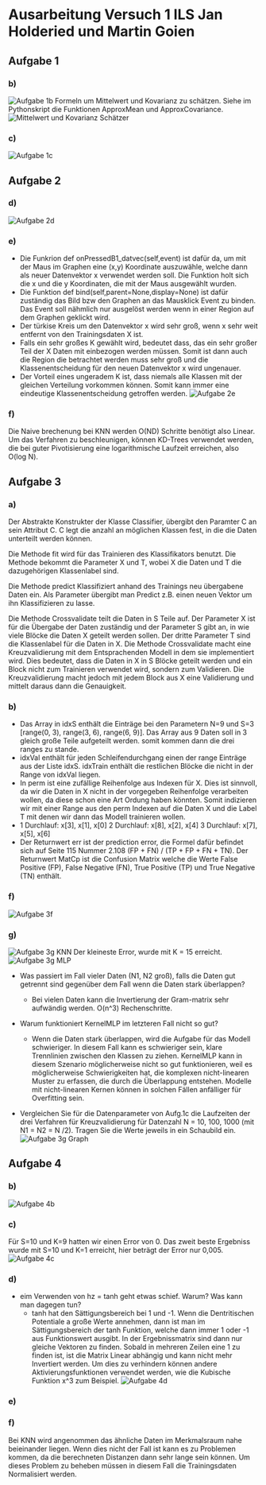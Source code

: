 # Ausarbeitung Versuch 1 ILS Jan Holderied und Martin Goien
## Aufgabe 1
### b)
![Aufgabe 1b](BilderAusarbeitung/Aufgabe1b.png)
Formeln um Mittelwert und Kovarianz zu schätzen. Siehe im Pythonskript die Funktionen ApproxMean und ApproxCovariance.
![Mittelwert und Kovarianz Schätzer](BilderAusarbeitung/Schätzer.png)

### c)
![Aufgabe 1c](BilderAusarbeitung/Aufgabe1c.png)

## Aufgabe 2
### d)
![Aufgabe 2d](BilderAusarbeitung/Aufabe2d.png)

### e)
* Die Funkrion def onPressedB1_datvec(self,event) ist dafür da, um mit der Maus im Graphen eine (x,y) Koordinate auszuwähle, welche dann als neuer Datenvektor x verwendet werden soll. Die Funktion holt sich die x und die y Koordinaten, die mit der Maus ausgewählt wurden.
* Die Funktion def bind(self,parent=None,display=None) ist dafür zuständig das Bild bzw den Graphen an das Mausklick Event zu binden. Das Event soll nähmlich nur ausgelöst werden wenn in einer Region auf dem Graphen geklickt wird.
* Der türkise Kreis um den Datenvektor x wird sehr groß, wenn x sehr weit entfernt von den Trainingsdaten X ist.
* Falls ein sehr großes K gewählt wird, bedeutet dass, das ein sehr großer Teil der X Daten mit einbezogen werden müssen. Somit ist dann auch die Region die betrachtet werden muss sehr groß und die Klassenentscheidung für den neuen Datenvektor x wird ungenauer.
* Der Vorteil eines ungeradem K ist, dass niemals alle Klassen mit der gleichen Verteilung vorkommen können. Somit kann immer eine eindeutige Klassenentscheidung getroffen werden.
![Aufgabe 2e](BilderAusarbeitung/Aufgabe2e.png)

### f)
Die Naive brechenung bei KNN werden O(ND) Schritte benötigt also Linear. Um das Verfahren zu beschleunigen, können KD-Trees verwendet werden, die bei guter Pivotisierung eine logarithmische Laufzeit erreichen, also O(log N).

## Aufgabe 3
### a)
Der Abstrakte Konstrukter der Klasse Classifier, übergibt den Paramter C an sein Attribut C. C legt die anzahl an möglichen Klassen fest, in die die Daten unterteilt werden können.

Die Methode fit wird für das Trainieren des Klassifikators benutzt. Die Methode bekommt die Parameter X und T, wobei X die Daten und T die dazugehörigen Klassenlabel sind.

Die Methode predict Klassifiziert anhand des Trainings neu übergabene Daten ein. Als Parameter übergibt man Predict z.B. einen neuen Vektor um ihn Klassifizieren zu lasse.

Die Methode Crossvalidate teilt die Daten in S Teile auf. Der Parameter X ist für die Übergabe der Daten zuständig und der Parameter S gibt an, in wie viele Blöcke die Daten X geteilt werden sollen. Der dritte Parameter T sind die Klassenlabel für die Daten in X. Die Methode Crossvalidate macht eine Kreuzvalidierung mit dem Entsprachenden Modell in dem sie implementiert wird. Dies bedeutet, dass die Daten in X in S Blöcke geteilt werden und ein Block nicht zum Trainieren verwendet wird, sondern zum Validieren. Die Kreuzvalidierung macht jedoch mit jedem Block aus X eine Validierung und mittelt daraus dann die Genauigkeit.

### b)
* Das Array in idxS enthält die Einträge bei den Parametern N=9 und S=3 [range(0, 3), range(3, 6), range(6, 9)]. Das Array aus 9 Daten soll in 3 gleich große Teile aufgeteilt werden. somit kommen dann die drei ranges zu stande.
* idxVal enthält für jeden Schleifendurchgang einen der range Einträge aus der Liste idxS. idxTrain enthält die restlichen Blöcke die nicht in der Range von idxVal liegen.
* In perm ist eine zufällige Reihenfolge aus Indexen für X. Dies ist sinnvoll, da wir die Daten in X nicht in der vorgegeben Reihenfolge verarbeiten wollen, da diese schon eine Art Ordung haben könnten. Somit indizieren wir mit einer Range aus den perm Indexen auf die Daten X und die Label T mit denen wir dann das Modell trainieren wollen.
* 1 Durchlauf: x[3], x[1], x[0]
2 Durchlauf: x[8], x[2], x[4]
3 Durchlauf: x[7], x[5], x[6]
* Der Returnwert err ist der prediction error, die Formel dafür befindet sich auf Seite 115 Nummer 2.108 (FP + FN) / (TP + FP + FN + TN). Der Returnwert MatCp ist die Confusion Matrix welche die Werte False Positive (FP), False Negative (FN), True Positive (TP) und True Negative (TN) enthält.

### f)
![Aufgabe 3f](BilderAusarbeitung/Aufgabe3f.png)

### g)
![Aufgabe 3g KNN](BilderAusarbeitung/Aufgabe3gKNN.png)
Der kleineste Error, wurde mit K = 15 erreicht.
![Aufgabe 3g MLP](BilderAusarbeitung/Aufgabe3gMLP.png)
* Was passiert im Fall vieler Daten (N1, N2 groß), falls die Daten gut getrennt sind
gegenüber dem Fall wenn die Daten stark überlappen?
    * Bei vielen Daten kann die Invertierung der Gram-matrix sehr aufwändig werden. O(n^3) Rechenschritte.

* Warum funktioniert KernelMLP im letzteren Fall nicht so gut?
    * Wenn die Daten stark überlappen, wird die Aufgabe für das Modell schwieriger. In diesem Fall kann es schwieriger sein, klare Trennlinien zwischen den Klassen zu ziehen. KernelMLP kann in diesem Szenario möglicherweise nicht so gut funktionieren, weil es möglicherweise Schwierigkeiten hat, die komplexen nicht-linearen Muster zu erfassen, die durch die Überlappung entstehen. Modelle mit nicht-linearen Kernen können in solchen Fällen anfälliger für Overfitting sein.
* Vergleichen Sie für die Datenparameter von Aufg.1c die Laufzeiten der drei Verfahren für Kreuzvalidierung für Datenzahl N = 10, 100, 1000 (mit N1 = N2 = N /2). Tragen Sie die Werte jeweils in ein Schaubild ein.
![Aufgabe 3g Graph](BilderAusarbeitung/Aufgabe3gGraph.png)

## Aufgabe 4
### b)
![Aufgabe 4b](BilderAusarbeitung/Aufgabe4b.png)

### c)
Für S=10 und K=9 hatten wir einen Error von 0. Das zweit beste Ergebniss wurde mit S=10 und K=1 erreicht, hier beträgt der Error nur 0,005.
![Aufgabe 4c](BilderAusarbeitung/Aufgabe4c.png)

### d)
* eim Verwenden von hz = tanh geht etwas schief. Warum? Was kann man dagegen tun?
    * tanh hat den Sättigungsbereich bei 1 und -1. Wenn die Dentritischen Potentiale a große Werte annehmen, dann ist man im Sättigungsbereich der tanh Funktion, welche dann immer 1 oder -1 aus Funktionswert ausgibt. In der Ergebnissmatrix sind dann nur gleiche Vektoren zu finden. Sobald in mehreren Zeilen eine 1 zu finden ist, ist die Matrix Linear abhängig und kann nicht mehr Invertiert werden. Um dies zu verhindern können andere Aktivierungsfunktionen verwendet werden, wie die Kubische Funktion x^3 zum Beispiel.
![Aufgabe 4d](BilderAusarbeitung/Aufgabe4d.png)

### e)

### f)
Bei KNN wird angenommen das ähnliche Daten im Merkmalsraum nahe beieinander liegen. Wenn dies nicht der Fall ist kann es zu Problemen kommen, da die berechneten Distanzen dann sehr lange sein können. Um dieses Problem zu beheben müssen in diesem Fall die Trainingsdaten Normalisiert werden.